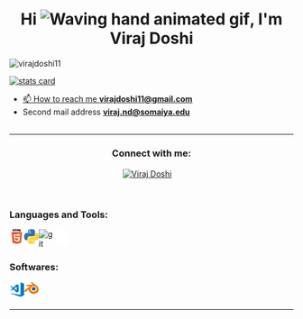 <h1 align="center">Hi <img src="https://raw.githubusercontent.com/nixin72/nixin72/master/wave.gif" 
         alt="Waving hand animated gif"
         height="45"
         width="45" />, I'm Viraj Doshi</h1>
<p align="left"> <img src="https://komarev.com/ghpvc/?username=virajdoshi11&label=Profile%20views&color=blue" alt="virajdoshi11" /> </p>

<p>
<a align= "center" href="https://github.com/virajdoshi11">
  <img alt= "stats card" height="200px" width="400" src="https://github-readme-stats.vercel.app/api?username=virajdoshi11&theme=cobalt&show_icons=true&count_private=true" />
  
  - 📫 How to reach me **virajdoshi11@gmail.com**
  -  Second mail address **viraj.nd@somaiya.edu**
  <br><br>
  <hr>

  <h3 align="center">Connect with me:</h3>
  <p align="center">
  <a href="https://www.linkedin.com/in/viraj-doshi-04b212189/" target="blank"><img align="center" src="https://img.icons8.com/cute-clipart/64/000000/linkedin.png" alt="Viraj Doshi" height="50" width="50" /></a>&nbsp;&nbsp;&nbsp;&nbsp;
  </p>
  <!--   <img align="right" height="270px" width="350" src="https://cdn.dribbble.com/users/2238041/screenshots/4763918/working.gif" />  -->
</a>

</p>

<br />

### Languages and Tools:

<a href="https://www.w3.org/html/" target="_blank"><img align="left" alt="HTML5" width="26px" src="https://raw.githubusercontent.com/github/explore/80688e429a7d4ef2fca1e82350fe8e3517d3494d/topics/html/html.png" /></a>
<a href="https://www.python.org" target="_blank"> <img align="left" alt="Python" width="26px" src="https://github.com/Aakarsh-B/trying-repos/blob/master/python-5.svg?raw=true"/> </a>
<a href="https://git-scm.com/" target="_blank"> <img align="left" alt="git" width="26px" src="https://www.vectorlogo.zone/logos/git-scm/git-scm-icon.svg"/> </a>
<img align="left" alt="GitHub" width="26px" src="https://github.com/Aakarsh-B/trying-repos/blob/master/github.svg" />

<br />
<br />

### Softwares:

<img align="left" alt="Visual Studio Code" width="26px" src="https://raw.githubusercontent.com/github/explore/80688e429a7d4ef2fca1e82350fe8e3517d3494d/topics/visual-studio-code/visual-studio-code.png" />
<a href="https://www.blender.org" target="_blank"> <img align="left" alt="Photoshop" width="26px" src="https://github.com/Aakarsh-B/trying-repos/blob/master/blender.png?raw=true"/> </a>

<br />
<br />
<!-- - 🔭 I’m currently working on Flutter, Swift <br />
- 🌱 I’m currently learning SwiftUI <br />
- 👯 I’m looking to collaborate on any open source project <br />
- ⚡ Fun fact: I like developing things from scratch rather than using libraries <br /> -->

<hr>

<!-- <p align="center">
  <img src="https://github.com/virajdoshi11/virajdoshi11/raw/output/github-contribution-grid-snake.svg" alt="snake"></center>
</p> -->
<!--
**virajdoshi11/virajdoshi11** is a ✨ _special_ ✨ repository because its `README.md` (this file) appears on your GitHub profile.

Here are some ideas to get you started:

- 🔭 I’m currently working on 
- 🌱 I’m currently learning ...
- 👯 I’m looking to collaborate on ...
- 🤔 I’m looking for help with ...
- 💬 Ask me about ...
- 📫 How to reach me: ...
- 😄 Pronouns: ...
- ⚡ Fun fact: ...
-->
